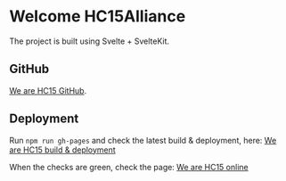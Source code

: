 <h1>Welcome HC15Alliance</h1>

The project is built using Svelte + SvelteKit.

## GitHub
[We are HC15 GitHub](https://github.com/wearehc15/wearehc15.github.io).


## Deployment
Run `npm run gh-pages` and check the latest build & deployment, here:
[We are HC15 build & deployment](https://github.com/wearehc15/wearehc15.github.io/commits/gh-pages)

When the checks are green, check the page: [We are HC15 online](https://wearehc15.github.io/)

